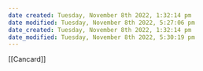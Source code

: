 ```yaml
---
date created: Tuesday, November 8th 2022, 1:32:14 pm
date modified: Tuesday, November 8th 2022, 5:27:06 pm
date_created: Tuesday, November 8th 2022, 1:32:14 pm
date_modified: Tuesday, November 8th 2022, 5:30:19 pm
---
```

[[Cancard]]